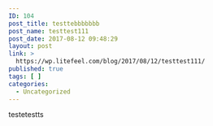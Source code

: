 ```yaml
---
ID: 104
post_title: testtebbbbbbb
post_name: testtest111
post_date: 2017-08-12 09:48:29
layout: post
link: >
  https://wp.litefeel.com/blog/2017/08/12/testtest111/
published: true
tags: [ ]
categories:
  - Uncategorized
---
```

testetestts
